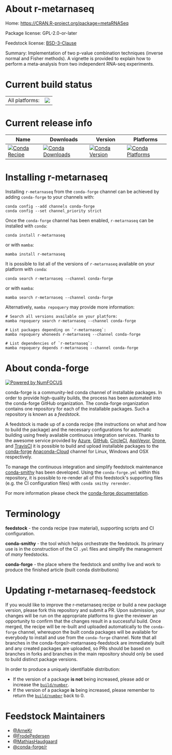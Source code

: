 About r-metarnaseq
==================

Home: https://CRAN.R-project.org/package=metaRNASeq

Package license: GPL-2.0-or-later

Feedstock license: [BSD-3-Clause](https://github.com/conda-forge/r-metarnaseq-feedstock/blob/main/LICENSE.txt)

Summary: Implementation of two p-value combination techniques (inverse normal and Fisher methods). A vignette is provided to explain how to perform a meta-analysis from two independent RNA-seq experiments.

Current build status
====================


<table><tr><td>All platforms:</td>
    <td>
      <a href="https://dev.azure.com/conda-forge/feedstock-builds/_build/latest?definitionId=1350&branchName=main">
        <img src="https://dev.azure.com/conda-forge/feedstock-builds/_apis/build/status/r-metarnaseq-feedstock?branchName=main">
      </a>
    </td>
  </tr>
</table>

Current release info
====================

| Name | Downloads | Version | Platforms |
| --- | --- | --- | --- |
| [![Conda Recipe](https://img.shields.io/badge/recipe-r--metarnaseq-green.svg)](https://anaconda.org/conda-forge/r-metarnaseq) | [![Conda Downloads](https://img.shields.io/conda/dn/conda-forge/r-metarnaseq.svg)](https://anaconda.org/conda-forge/r-metarnaseq) | [![Conda Version](https://img.shields.io/conda/vn/conda-forge/r-metarnaseq.svg)](https://anaconda.org/conda-forge/r-metarnaseq) | [![Conda Platforms](https://img.shields.io/conda/pn/conda-forge/r-metarnaseq.svg)](https://anaconda.org/conda-forge/r-metarnaseq) |

Installing r-metarnaseq
=======================

Installing `r-metarnaseq` from the `conda-forge` channel can be achieved by adding `conda-forge` to your channels with:

```
conda config --add channels conda-forge
conda config --set channel_priority strict
```

Once the `conda-forge` channel has been enabled, `r-metarnaseq` can be installed with `conda`:

```
conda install r-metarnaseq
```

or with `mamba`:

```
mamba install r-metarnaseq
```

It is possible to list all of the versions of `r-metarnaseq` available on your platform with `conda`:

```
conda search r-metarnaseq --channel conda-forge
```

or with `mamba`:

```
mamba search r-metarnaseq --channel conda-forge
```

Alternatively, `mamba repoquery` may provide more information:

```
# Search all versions available on your platform:
mamba repoquery search r-metarnaseq --channel conda-forge

# List packages depending on `r-metarnaseq`:
mamba repoquery whoneeds r-metarnaseq --channel conda-forge

# List dependencies of `r-metarnaseq`:
mamba repoquery depends r-metarnaseq --channel conda-forge
```


About conda-forge
=================

[![Powered by
NumFOCUS](https://img.shields.io/badge/powered%20by-NumFOCUS-orange.svg?style=flat&colorA=E1523D&colorB=007D8A)](https://numfocus.org)

conda-forge is a community-led conda channel of installable packages.
In order to provide high-quality builds, the process has been automated into the
conda-forge GitHub organization. The conda-forge organization contains one repository
for each of the installable packages. Such a repository is known as a *feedstock*.

A feedstock is made up of a conda recipe (the instructions on what and how to build
the package) and the necessary configurations for automatic building using freely
available continuous integration services. Thanks to the awesome service provided by
[Azure](https://azure.microsoft.com/en-us/services/devops/), [GitHub](https://github.com/),
[CircleCI](https://circleci.com/), [AppVeyor](https://www.appveyor.com/),
[Drone](https://cloud.drone.io/welcome), and [TravisCI](https://travis-ci.com/)
it is possible to build and upload installable packages to the
[conda-forge](https://anaconda.org/conda-forge) [Anaconda-Cloud](https://anaconda.org/)
channel for Linux, Windows and OSX respectively.

To manage the continuous integration and simplify feedstock maintenance
[conda-smithy](https://github.com/conda-forge/conda-smithy) has been developed.
Using the ``conda-forge.yml`` within this repository, it is possible to re-render all of
this feedstock's supporting files (e.g. the CI configuration files) with ``conda smithy rerender``.

For more information please check the [conda-forge documentation](https://conda-forge.org/docs/).

Terminology
===========

**feedstock** - the conda recipe (raw material), supporting scripts and CI configuration.

**conda-smithy** - the tool which helps orchestrate the feedstock.
                   Its primary use is in the construction of the CI ``.yml`` files
                   and simplify the management of *many* feedstocks.

**conda-forge** - the place where the feedstock and smithy live and work to
                  produce the finished article (built conda distributions)


Updating r-metarnaseq-feedstock
===============================

If you would like to improve the r-metarnaseq recipe or build a new
package version, please fork this repository and submit a PR. Upon submission,
your changes will be run on the appropriate platforms to give the reviewer an
opportunity to confirm that the changes result in a successful build. Once
merged, the recipe will be re-built and uploaded automatically to the
`conda-forge` channel, whereupon the built conda packages will be available for
everybody to install and use from the `conda-forge` channel.
Note that all branches in the conda-forge/r-metarnaseq-feedstock are
immediately built and any created packages are uploaded, so PRs should be based
on branches in forks and branches in the main repository should only be used to
build distinct package versions.

In order to produce a uniquely identifiable distribution:
 * If the version of a package **is not** being increased, please add or increase
   the [``build/number``](https://docs.conda.io/projects/conda-build/en/latest/resources/define-metadata.html#build-number-and-string).
 * If the version of a package **is** being increased, please remember to return
   the [``build/number``](https://docs.conda.io/projects/conda-build/en/latest/resources/define-metadata.html#build-number-and-string)
   back to 0.

Feedstock Maintainers
=====================

* [@ArneKr](https://github.com/ArneKr/)
* [@FrodePedersen](https://github.com/FrodePedersen/)
* [@MathiasHaudgaard](https://github.com/MathiasHaudgaard/)
* [@conda-forge/r](https://github.com/conda-forge/r/)


